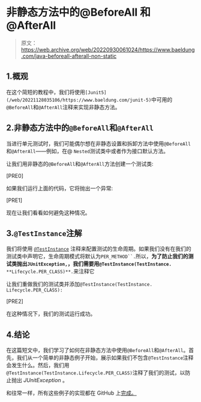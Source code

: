 # 非静态方法中的@BeforeAll 和@AfterAll

> 原文：<https://web.archive.org/web/20220930061024/https://www.baeldung.com/java-beforeall-afterall-non-static>

## 1.概观

在这个简短的教程中，我们将使用`[Junit5](/web/20221128035106/https://www.baeldung.com/junit-5)`中可用的`@BeforeAll`和`@AfterAll`注释来实现非静态方法。

## 2.非静态方法中的`@BeforeAll`和`@AfterAll`

当进行单元测试时，我们可能偶尔想在非静态设置和拆卸方法中使用`@BeforeAll`和`@AfterAll`——例如，在@ `Nested`测试类中或者作为接口默认方法。

让我们用非静态的`@BeforeAll`和`@AfterAll`方法创建一个测试类:

[PRE0]

如果我们运行上面的代码，它将抛出一个异常:

[PRE1]

现在让我们看看如何避免这种情况。

## 3.`@TestInstance`注解

我们将使用 [`@TestInstance`](/web/20221128035106/https://www.baeldung.com/junit-testinstance-annotation) 注释来配置测试的生命周期。如果我们没有在我们的测试类中声明它，生命周期模式将默认为`PER_METHOD``.`所以，**为了防止我们的测试类抛出`JUnitException,`，我们需要用`@TestInstance(TestInstance.`** `**Lifecycle.PER_CLASS)**.`来注释它

让我们重做我们的测试类并添加`@TestInstance(TestInstance.` `Lifecycle.PER_CLASS):`

[PRE2]

在这种情况下，我们的测试运行成功。

## 4.结论

在这篇短文中，我们学习了如何在非静态方法中使用`@BeforeAll`和`@AfterAll`。首先，我们从一个简单的非静态例子开始，展示如果我们不包含`@TestInstance`注释会发生什么。然后，我们用`@TestInstance(TestInstance.Lifecycle.PER_CLASS)`注释了我们的测试，以防止抛出 *JUnitException* 。

和往常一样，所有这些例子的实现都在 GitHub 上[完成。](https://web.archive.org/web/20221128035106/https://github.com/eugenp/tutorials/tree/master/testing-modules/junit-5)